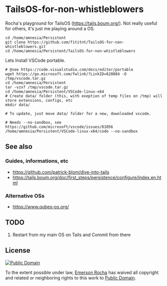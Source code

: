 # TailsOS-for-non-whistleblowers
Rocha's playground for TailsOS (https://tails.boum.org/). Not really useful for others, it's just me playing around a OS.

```
cd /home/amnesia/Persistent
git clone https://github.com/fititnt/TailsOS-for-non-whistleblowers.git
cd /home/amnesia/Persistent/TailsOS-for-non-whistleblowers
```

Lets Install VSCode portable.

```
# @see https://code.visualstudio.com/docs/editor/portable
wget https://go.microsoft.com/fwlink/?LinkID=620884 -O /tmp/vscode.tar.gz
cd /home/amnesia/Persistent
tar -vzxf /tmp/vscode.tar.gz
cd /home/amnesia/Persistent/VSCode-linux-x64
# Create data/ folder (this, with exeption of temp files on /tmp) will store extensions, configs, etc
mkdir data/

# To update, just move data/ folder for a new, downloaded vscode.

# Needs --no-sandbox, see https://github.com/microsoft/vscode/issues/81056
/home/amnesia/Persistent/VSCode-linux-x64/code --no-sandbox

```


## See also

### Guides, informations, etc
- <https://github.com/patrick-blom/dive-into-tails>
- <https://tails.boum.org/doc/first_steps/persistence/configure/index.en.html>

### Alternative OSs
- https://www.qubes-os.org/

## TODO
1. Restart from my main OS on Tails and Commit from there

## License

[![Public Domain](https://i.creativecommons.org/p/zero/1.0/88x31.png)](UNLICENSE)

To the extent possible under law, [Emerson Rocha](https://github.com/fititnt)
has waived all copyright and related or neighboring rights to this work to
[Public Domain](UNLICENSE).
